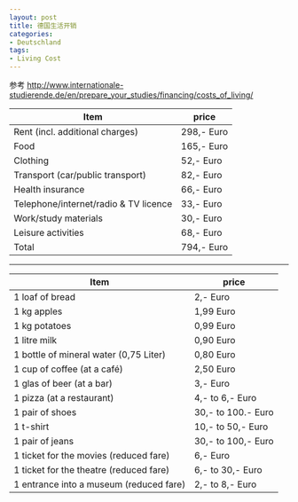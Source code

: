 ```yaml
---
layout: post
title: 德国生活开销
categories:
- Deutschland
tags:
- Living Cost
---
```



参考 <http://www.internationale-studierende.de/en/prepare_your_studies/financing/costs_of_living/>


Item          | price
--------- | -----
Rent (incl. additional charges)	| 298,- Euro
Food	 |165,- Euro
Clothing	 |52,- Euro
Transport (car/public transport)	| 82,- Euro
Health insurance	 |66,- Euro
Telephone/internet/radio & TV licence	 |33,- Euro
Work/study materials	 |30,- Euro
Leisure activities	 |68,- Euro
Total	 |794,- Euro

--------------------------------



Item          | price
--------- | -----
1 loaf of bread	 |2,- Euro
1 kg apples	 |1,99 Euro
1 kg potatoes	 |0,99 Euro
1 litre milk	 |0,90 Euro
1 bottle of mineral water (0,75 Liter)	 |0,80 Euro
1 cup of coffee (at a café)	 |2,50 Euro
1 glas of beer (at a bar)	 |3,- Euro
1 pizza (at a restaurant)	 |4,- to 6,- Euro
1 pair of shoes	 |30,- to 100.- Euro
1 t-shirt	 |10,- to 50,- Euro
1 pair of jeans	 |30,- to 100,- Euro
1 ticket for the movies (reduced fare)	 |6,- Euro
1 ticket for the theatre (reduced fare)	 |6,- to 30,- Euro
1 entrance into a museum (reduced fare)	|2,- to 8,- Euro
